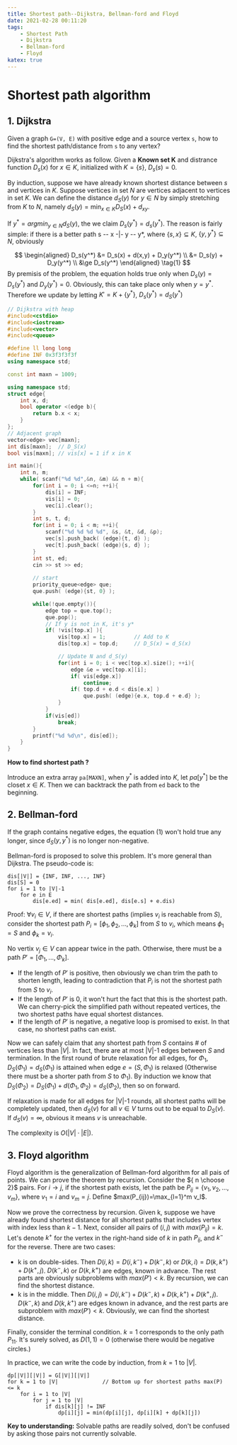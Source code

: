 ```yaml
---
title: Shortest path--Dijkstra, Bellman-ford and Floyd
date: 2021-02-28 00:11:20
tags: 
    - Shortest Path
    - Dijkstra
    - Bellman-ford
    - Floyd
katex: true
---
```

# Shortest path algorithm
## 1. Dijkstra
Given a graph ``G=(V, E)`` with positive edge and a source vertex ``s``, how to find the shortest path/distance from ``s`` to any vertex? 

Dijkstra's algorithm works as follow. Given a **Known set K** and distrance function $D_s(x)$ for $x \in K$, initialized with $K=\{s\}$, $D_s(s) = 0$.

By induction, suppose we have already known shortest distance between $s$ and vertices in $K$. Suppose vertices in set $N$ are vertices adjacent to vertices in set $K$. We can define the distance $d_S(y)$ for $y\in N$ by simply stretching from $K$ to $N$, namely $d_S(y) = \min_{x \in K} D_S(x) + d_{xy}$.

If $y^*= argmin_{y \in N} d_S(y)$, the we claim $D_s(y^*)=d_s(y^*)$. The reason is fairly simple: if there is a better path s -- x -|- y -- y*, where $\{s, x\} \subseteq K$, $\{y, y^*\} \subseteq N$, obviously 

$$
\begin{aligned}
D_s(y^*) &= D_s(x) + d(x,y) + D_y(y^*) \\
    &= D_s(y) + D_y(y^*) \\
    &\ge D_s(y^*)
\end{aligned} \tag{1}
$$
By premisis of the problem, the equation holds true only when $D_s(y)=D_s(y^*)$ and $D_y(y^*)=0$. Obviously, this can take place only when $y=y^*$. Therefore we update by letting $K'=K+\{y^*\}$, $D_s(y^*)=d_S(y^*)$

```cpp
// Dijkstra with heap
#include<cstdio>
#include<iostream>
#include<vector> 
#include<queue>

#define ll long long 
#define INF 0x3f3f3f3f
using namespace std;

const int maxn = 1009;

using namespace std;
struct edge{
    int x, d;
    bool operator <(edge b){
        return b.x < x;
    }
};
// Adjacent graph
vector<edge> vec[maxn];
int dis[maxn];  // D_S(x)
bool vis[maxn]; // vis[x] = 1 if x in K

int main(){
    int n, m;
    while( scanf("%d %d",&n, &m) && n + m){
        for(int i = 0; i <=n; ++i){
            dis[i] = INF;
            vis[i] = 0;
            vec[i].clear();
        }
        int s, t, d;
        for(int i = 0; i < m; ++i){
            scanf("%d %d %d %d", &s, &t, &d, &p);
            vec[s].push_back( (edge){t, d} );
            vec[t].push_back( (edge){s, d} );
        }
        int st, ed;
        cin >> st >> ed;
 
        // start
        priority_queue<edge> que;
        que.push( (edge){st, 0} );

        while(!que.empty()){
            edge top = que.top();
            que.pop();
            // If y is not in K, it's y*
            if( !vis[top.x] ){
                vis[top.x] = 1;         // Add to K
                dis[top.x] = top.d;     // D_S(x) = d_S(x)

                // Update N and d_S(y)
                for(int i = 0; i < vec[top.x].size(); ++i){
                    edge &e = vec[top.x][i];
                    if( vis[edge.x])
                        continue;
                    if( top.d + e.d < dis[e.x] )
                        que.push( (edge){e.x, top.d + e.d} );
                }
            }
            if(vis[ed])
                break;
        }
        printf("%d %d\n", dis[ed]);
    }
}
```

**How to find shortest path ?**

Introduce an extra array ``pa[MAXN]``, when $y^*$ is added into $K$, let $pa[y^*]$ be the closet $x\in K$.
Then we can backtrack the path from ``ed`` back to the beginning.

## 2. Bellman-ford
If the graph contains negative edges, the equation (1) won't hold true any longer, since $d_S(y, y^*)$ is no longer non-negative.

Bellman-ford is proposed to solve this problem. It's more general than Dijkstra. The pseudo-code  is:

```
dis[|V|] = {INF, INF, ..., INF}
dis[S] = 0
for i = 1 to |V|-1
    for e in E
        dis[e.ed] = min( dis[e.ed], dis[e.s] + e.dis)
```

Proof: $\forall v_i \in V$, if there are shortest paths (implies $v_i$ is reachable from $S$), consider the shortest path $P_i=[\phi_1, \phi_2, ..., \phi_k]$ from $S$ to $v_i$, which means $\phi_1=S$ and $\phi_k=v_i$. 

No vertix $v_j \in V$ can appear twice in the path. Otherwise, there must be a path $P'=[\Phi_1, ..., \Phi_k]$. 

- If the length of $P'$ is positive, then obviously we chan trim the path to shorten length, leading to contradiction that $P_i$ is not the shortest path from $S$ to $v_i$. 
- If the length of $P'$ is 0, it won't hurt the fact that this is the shortest path. We can cherry-pick the simplified path without repeated vertices, the two shortest paths have equal shortest distances.
- If the length of $P'$ is negative, a negative loop is promised to exist. In that case, no shortest paths can exist.

Now we can safely claim that any shortest path from $S$ contains # of vertices less than $|V|$. In fact, there are at most |V|-1 edges between $S$ and termination. In the first round of brute relaxation for all edges, for $\Phi_1$, $D_S(\Phi_1) = d_S(\Phi_1)$ is attained when edge $e=(S,\Phi_1)$ is relaxed (Otherwise there must be a shorter path from $S$ to $\Phi_1$). By induction we know that $D_S(\Phi_2)=D_S(\Phi_1) + d(\Phi_1, \Phi_2)=d_S(\Phi_2)$, then so on forward.

If relaxation is made for all edges for |V|-1 rounds, all shortest paths will be completely updated, then $d_S(v)$ for all $v\in V$ turns out to be equal to $D_S(v)$. If $d_S(v)=\infty$, obvious it means $v$ is unreachable.

The complexity is $O(|V|\cdot|E|)$.

## 3. Floyd algorithm
Floyd algorithm is the generalization of Bellman-ford algorithm for all pais of points. We can prove the theorem by recursion. Consider the ${ n \choose 2}$ pairs. For $i\rightarrow j$, if the shortest path exists, let the path be $P_{ij}=\{v_1, v_2, ..., v_m\}$, where $v_1=i$ and $v_m=j$. Define $max(P_{ij})=\max_{l=1}^m v_l$. 

Now we prove the correctness by recursion. Given k, suppose we have already found shortest distance for all shortest paths that includes vertex with index less than $k-1$. Next, consider all pairs of $(i,j)$ with $max(P_{ij}) = k$. Let's denote $k^+$ for the vertex in the right-hand side of $k$ in path $P_{ij}$, and $k^-$ for the reverse. There are two cases:

- k is on double-sides. Then $D(i,k)=D(i, k^-) + D(k^-, k)$ or $D(k,i)=D(k, k^+) + D(k^+, j)$. $D(k^-, k)$ or $D(k, k^+)$ are edges, known in advance. The rest parts are obviously subproblems with $max(P')<k$. By recursion, we can find the shortest distance.
- k is in the middle. Then $D(i,j) = D(i,k^-) + D(k^-, k) + D(k, k^+) + D(k^+, j)$. $D(k^-, k)$ and $D(k, k^+)$ are edges known in advance, and the rest parts are subproblem with $max(P')<k$. Obviously, we can find the shortest distance.

Finally, consider the terminal condition. $k=1$ corresponds to the only path $P_{11}$. It's surely solved, as $D(1,1)=0$ (otherwise there would be negative circles.)


In practice, we can write the code by induction, from $k=1$ to $|V|$.

```
dp[|V|][|V|] = G[|V|][|V|]       
for k = 1 to |V|              // Bottom up for shortest paths max(P) <= k
    for i = 1 to |V|            
        for j = 1 to |V|        
            if dis[k][j] != INF
                dp[i][j] = min(dp[i][j], dp[i][k] + dp[k][j])
```
**Key to understanding:** Solvable paths are readily solved, don't be confused by asking those pairs not currently solvable. 
